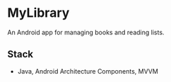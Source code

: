 # MyLibrary
An Android app for managing books and reading lists.

## Stack
- Java, Android Architecture Components, MVVM
